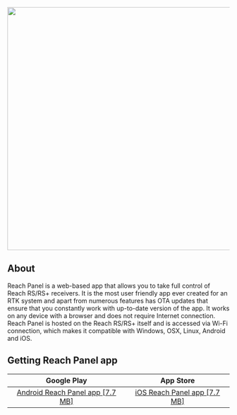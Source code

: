 <p style="text-align:center" ><img src="img/reachview/introduction/reachview.gif" style="width: 550px;" /></p>

## About

Reach Panel is a web-based app that allows you to take full control of Reach RS/RS+ receivers. It is the most user friendly app ever created for an RTK system and apart from numerous features has OTA updates that ensure that you constantly work with up-to-date version of the app. It works on any device with a browser and does not require Internet connection. Reach Panel is hosted on the Reach  RS/RS+ itself and is accessed via Wi-Fi connection, which makes it compatible with Windows, OSX, Linux, Android and iOS.

## Getting Reach Panel app

<center>

| Google Play | App Store |
|:-----------:|:---------:|
| [Android Reach Panel app [7.7 MB]](https://play.google.com/store/apps/details?id=com.reachview) | [iOS Reach Panel app [7.7 MB]](https://apps.apple.com/us/app/reachview/id1295196887) |

</center>